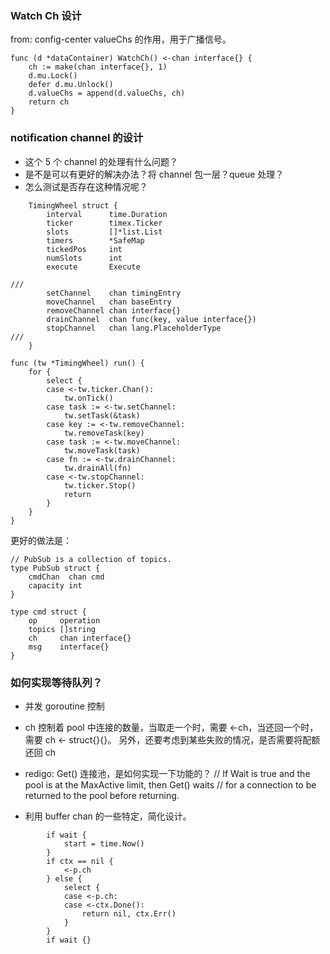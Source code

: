 ### Watch Ch  设计

from: config-center 
 valueChs 的作用，用于广播信号。
```
func (d *dataContainer) WatchCh() <-chan interface{} {
	ch := make(chan interface{}, 1)
	d.mu.Lock()
	defer d.mu.Unlock()
	d.valueChs = append(d.valueChs, ch)
	return ch
}
```

### notification channel 的设计

- 这个 5 个 channel 的处理有什么问题？
- 是不是可以有更好的解决办法？将 channel 包一层？queue 处理？
- 怎么测试是否存在这种情况呢？

```
	TimingWheel struct {
		interval      time.Duration
		ticker        timex.Ticker
		slots         []*list.List
		timers        *SafeMap
		tickedPos     int
		numSlots      int
		execute       Execute

///  
		setChannel    chan timingEntry
		moveChannel   chan baseEntry
		removeChannel chan interface{}
		drainChannel  chan func(key, value interface{})
		stopChannel   chan lang.PlaceholderType
/// 
	}
```

```
func (tw *TimingWheel) run() {
	for {
		select {
		case <-tw.ticker.Chan():
			tw.onTick()
		case task := <-tw.setChannel:
			tw.setTask(&task)
		case key := <-tw.removeChannel:
			tw.removeTask(key)
		case task := <-tw.moveChannel:
			tw.moveTask(task)
		case fn := <-tw.drainChannel:
			tw.drainAll(fn)
		case <-tw.stopChannel:
			tw.ticker.Stop()
			return
		}
	}
}
```

更好的做法是：
```
// PubSub is a collection of topics.
type PubSub struct {
	cmdChan  chan cmd
	capacity int
}

type cmd struct {
	op     operation
	topics []string
	ch     chan interface{}
	msg    interface{}
}
```


### 如何实现等待队列？
- 并发 goroutine 控制
- ch 控制着 pool 中连接的数量，当取走一个时，需要 <-ch，当还回一个时，
需要 ch <- struct{}{}。
另外，还要考虑到某些失败的情况，是否需要将配额还回 ch

- redigo: Get() 连接池，是如何实现一下功能的？
	// If Wait is true and the pool is at the MaxActive limit, then Get() waits
	// for a connection to be returned to the pool before returning.
- 利用  buffer chan 的一些特定，简化设计。

```
		if wait {
			start = time.Now()
		}
		if ctx == nil {
			<-p.ch
		} else {
			select {
			case <-p.ch:
			case <-ctx.Done():
				return nil, ctx.Err()
			}
		}
		if wait {}
		
```

